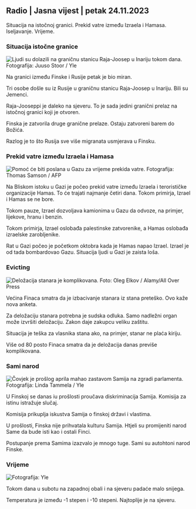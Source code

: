 ## Radio \| Jasna vijest \| petak 24.11.2023

Situacija na istočnoj granici. Prekid vatre između Izraela i Hamasa. Iseljavanje. Vrijeme.

### Situacija istočne granice

![Ljudi su dolazili na graničnu stanicu Raja-Joosep u Inariju tokom dana. Fotografija: Juuso Stoor / Yle](https://images.cdn.yle.fi/image/upload/c_crop,h_3368,w_5986,x_0,y_0/ar_1.7777777777777777,c_fill,g_faces,h_6100/d_pr,q_auto:eco/f_auto/fl_lossy/v1700827102/39-120618465608fd4818b7)

Na granici između Finske i Rusije petak je bio miran.

Tri osobe došle su iz Rusije u graničnu stanicu Raja-Joosep u Inariju. Bili su Jemenci.

Raja-Jooseppi je daleko na sjeveru. To je sada jedini granični prelaz na istočnoj granici koji je otvoren.

Finska je zatvorila druge granične prelaze. Ostaju zatvoreni barem do Božića.

Razlog je to što Rusija sve više migranata usmjerava u Finsku.

### Prekid vatre između Izraela i Hamasa

![Pomoć će biti poslana u Gazu za vrijeme prekida vatre. Fotografija: Thomas Samson / AFP](https://images.cdn.yle.fi/image/upload/c_crop,h_2879,w_5119,x_0,y_533/ar_1.777777777777777,c_fill,g_faces,h_675/0pr_wdq_auto:eco/f_auto/fl_lossy/v1700822253/39-120580865603d3467a7a)

Na Bliskom istoku u Gazi je počeo prekid vatre između Izraela i terorističke organizacije Hamas. To će trajati najmanje četiri dana. Tokom primirja, Izrael i Hamas se ne bore.

Tokom pauze, Izrael dozvoljava kamionima u Gazu da odvoze, na primjer, lijekove, hranu i benzin.

Tokom primirja, Izrael oslobađa palestinske zatvorenike, a Hamas oslobađa izraelske zarobljenike.

Rat u Gazi počeo je početkom oktobra kada je Hamas napao Izrael. Izrael je od tada bombardovao Gazu. Situacija ljudi u Gazi je zaista loša.

### Evicting

![Deložacija stanara je komplikovana. Foto: Oleg Elkov / Alamy/All Over Press](https://images.cdn.yle.fi/image/upload/c_crop,h_3182,w_5657,x_121,y_740/ar_1.7777777777777777,c_fill,h_207,c_fill,g_2_7dpr_1.0/q_auto:eco/f_auto/fl_lossy/v1698135288/39-115380264d2449083906)

Većina Finaca smatra da je izbacivanje stanara iz stana preteško. Ovo kaže nova anketa.

Za deložaciju stanara potrebna je sudska odluka. Samo nadležni organ može izvršiti deložaciju. Zakon daje zakupcu veliku zaštitu.

Situacija je teška za vlasnika stana ako, na primjer, stanar ne plaća kiriju.

Više od 80 posto Finaca smatra da je deložacija danas previše komplikovana.

### Sami narod

![Čovjek je prošlog aprila mahao zastavom Samija na zgradi parlamenta. Fotografija: Linda Tammela / Yle](https://images.cdn.yle.fi/image/upload/c_crop,h_659,w_1173,x_0,y_133/ar_1.7777777777777777,c_fill,g_faces,h_12700,w_12700q_auto:eco/f_auto/fl_lossy/v1693572536/39-10986686437da2797694)

U Finskoj se danas iu prošlosti proučava diskriminacija Samija. Komisija za istinu istražuje slučaj.

Komisija prikuplja iskustva Samija o finskoj državi i vlastima.

U prošlosti, Finska nije prihvatala kulturu Samija. Htjeli su promijeniti narod Same da bude isti kao i ostali Finci.

Postupanje prema Samima izazvalo je mnogo tuge. Sami su autohtoni narod Finske.

### Vrijeme

![ Fotografija: Yle](https://images.cdn.yle.fi/image/upload/c_crop,h_1080,w_1919,x_0,y_0/ar_1.7777777777777777,c_fill,g_faces,h_675,w_pr_12:eco/f_auto/fl_lossy/v1700835658/39-12063856560b12785459)

Tokom dana u subotu na zapadnoj obali i na sjeveru padaće malo snijega.

Temperatura je između -1 stepen i -10 stepeni. Najtoplije je na sjeveru.